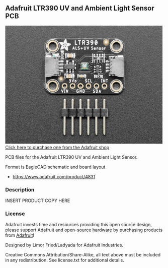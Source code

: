 ## Adafruit LTR390 UV and Ambient Light Sensor PCB

<a href="http://www.adafruit.com/products/4831"><img src="assets/4831.jpg?raw=true" width="500px"><br/>
Click here to purchase one from the Adafruit shop</a>

PCB files for the Adafruit LTR390 UV and Ambient Light Sensor. 

Format is EagleCAD schematic and board layout
* https://www.adafruit.com/product/4831

### Description

INSERT PRODUCT COPY HERE

### License

Adafruit invests time and resources providing this open source design, please support Adafruit and open-source hardware by purchasing products from [Adafruit](https://www.adafruit.com)!

Designed by Limor Fried/Ladyada for Adafruit Industries.

Creative Commons Attribution/Share-Alike, all text above must be included in any redistribution. 
See license.txt for additional details.
